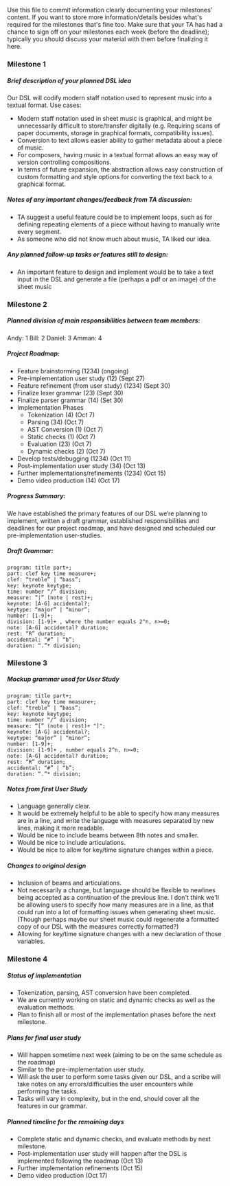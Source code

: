 Use this file to commit information clearly documenting your milestones'
content. If you want to store more information/details besides what's required
for the milestones that's fine too. Make sure that your TA has had a chance to
sign off on your milestones each week (before the deadline); typically you
should discuss your material with them before finalizing it here.


### Milestone 1

##### Brief description of your planned DSL idea
Our DSL will codify modern staff notation used to represent music into a
textual format.
Use cases: 
* Modern staff notation used in sheet music is graphical, and might be unnecessarily
difficult to store/transfer digitally (e.g. Requiring scans of paper documents,
storage in graphical formats, compatibility issues).
* Conversion to text allows easier ability to gather metadata about a piece of music.
* For composers, having music in a textual format allows an easy way of version
controlling compositions.
* In terms of future expansion, the abstraction allows easy construction of custom
formatting and style options for converting the text back to a graphical format.

##### Notes of any important changes/feedback from TA discussion:
* TA suggest a useful feature could be to implement loops, such as for defining
repeating elements of a piece without having to manually write every segment.
*  As someone who did not know much about music, TA liked our idea.

##### Any planned follow-up tasks or features still to design:
* An important feature to design and implement would be to take a text input in the DSL
and generate a file (perhaps a pdf or an image) of the sheet music





### Milestone 2

##### Planned division of main responsibilities between team members:
Andy: 1
Bill: 2
Daniel: 3
Amman: 4

##### Project Roadmap:
* Feature brainstorming (1234) (ongoing)
* Pre-implementation user study (12) (Sept 27)
* Feature refinement (from user study) (1234) (Sept 30)
* Finalize lexer grammar (23) (Sept 30)
* Finalize parser grammar (14) (Set 30)
* Implementation Phases
  * Tokenization (4) (Oct 7)
  * Parsing (34) (Oct 7)
  * AST Conversion (1) (Oct 7)
  * Static checks (1) (Oct 7)
  * Evaluation (23) (Oct 7)
  * Dynamic checks (2) (Oct 7)
* Develop tests/debugging (1234) (Oct 11)
* Post-implementation user study (34) (Oct 13)
* Further implementations/refinements (1234) (Oct 15)
* Demo video production (14) (Oct 17)

##### Progress Summary:
We have established the primary features of our DSL we’re planning to implement, written a draft grammar, established responsibilities and deadlines for our project roadmap, and have designed and scheduled our pre-implementation user-studies.

##### Draft Grammar:
```
program: title part+;
part: clef key time measure+;
clef: “treble” | “bass”;
key: keynote keytype;
time: number “/” division;
measure: “|” (note | rest)+;
keynote: [A-G] accidental?;
keytype: “major” | “minor”;
number: [1-9]+;
division: [1-9]+ , where the number equals 2^n, n>=0;
note: [A-G] accidental? duration;
rest: “R” duration;
accidental: “#” | “b”;
duration: “.”* division;
```



### Milestone 3

##### Mockup grammar used for User Study
```
program: title part+;
part: clef key time measure+;
clef: “treble” | “bass”;
key: keynote keytype;
time: number “/” division;
measure: “[” (note | rest)+ "]";
keynote: [A-G] accidental?;
keytype: “major” | “minor”;
number: [1-9]+;
division: [1-9]+ , number equals 2^n, n>=0;
note: [A-G] accidental? duration;
rest: “R” duration;
accidental: “#” | “b”;
duration: “.”* division;
```

##### Notes from first User Study
* Language generally clear.
* It would be extremely helpful to be able to specify how many measures are in a line,
and write the language with measures separated by new lines, making it more readable.
* Would be nice to include beams between 8th notes and smaller.
* Would be nice to include articulations.
* Would be nice to allow for key/time signature changes within a piece.

##### Changes to original design
* Inclusion of beams and articulations.
* Not necessarily a change, but language should be flexible to newlines being accepted as
a continuation of the previous line. I don't think we'll be allowing users to specify how
many measures are in a line, as that could run into a lot of formatting issues when
generating sheet music. (Though perhaps maybe our sheet music could regenerate a formatted
copy of our DSL with the measures correctly formatted?)
* Allowing for key/time signature changes with a new declaration of those variables.

### Milestone 4
##### Status of implementation 
* Tokenization, parsing, AST conversion have been completed. 
* We are currently working on static and dynamic checks as well as the evaluation methods. 
* Plan to finish all or most of the implementation phases before the next milestone.

##### Plans for final user study
* Will happen sometime next week (aiming to be on the same schedule as the roadmap)
* Similar to the pre-implementation user study. 
* Will ask the user to perform some tasks given our DSL, and a scribe will take notes on any 
errors/difficulties the user encounters while performing the tasks.
* Tasks will vary in complexity, but in the end, should cover all the features in our grammar.

##### Planned timeline for the remaining days
* Complete static and dynamic checks, and evaluate methods by next milestone.
* Post-implementation user study will happen after the DSL is implemented following the roadmap 
(Oct 13)
* Further implementation refinements (Oct 15)
* Demo video production (Oct 17)

